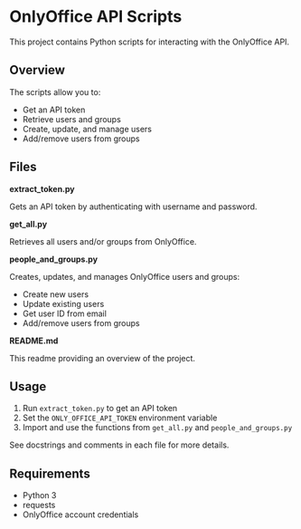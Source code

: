 # OnlyOffice API Scripts

This project contains Python scripts for interacting with the OnlyOffice API.

## Overview

The scripts allow you to:

- Get an API token
- Retrieve users and groups
- Create, update, and manage users
- Add/remove users from groups

## Files

**extract_token.py**

Gets an API token by authenticating with username and password.

**get_all.py** 

Retrieves all users and/or groups from OnlyOffice.

**people_and_groups.py**

Creates, updates, and manages OnlyOffice users and groups:

- Create new users
- Update existing users
- Get user ID from email
- Add/remove users from groups

**README.md**

This readme providing an overview of the project.

## Usage

1. Run `extract_token.py` to get an API token
2. Set the `ONLY_OFFICE_API_TOKEN` environment variable 
3. Import and use the functions from `get_all.py` and `people_and_groups.py`

See docstrings and comments in each file for more details.

## Requirements

- Python 3
- requests
- OnlyOffice account credentials
